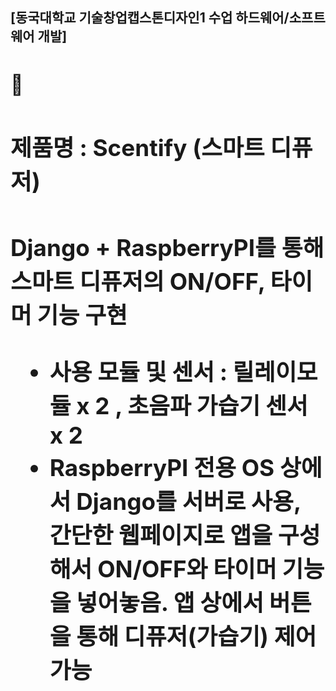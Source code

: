 **<h2>[동국대학교 기술창업캡스톤디자인1 수업 하드웨어/소프트웨어 개발]<h2>**

**<h3>제품명 : Scentify (스마트 디퓨저)<h3>**

Django + RaspberryPI를 통해 스마트 디퓨저의 ON/OFF, 타이머 기능 구현

* 사용 모듈 및 센서 : 릴레이모듈 x 2 , 초음파 가습기 센서 x 2
* RaspberryPI 전용 OS 상에서 Django를 서버로 사용, 간단한 웹페이지로 앱을 구성해서 ON/OFF와 타이머 기능을 넣어놓음. 앱 상에서 버튼을 통해 디퓨저(가습기) 제어 가능
